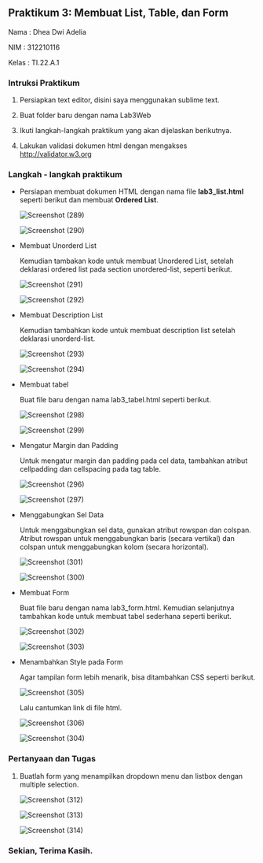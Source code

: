 ## Praktikum 3: Membuat List, Table, dan Form

Nama : Dhea Dwi Adelia

NIM : 312210116

Kelas : TI.22.A.1

### Intruksi Praktikum

1. Persiapkan text editor, disini saya menggunakan sublime text.
  
2. Buat folder baru dengan nama Lab3Web
 
3. Ikuti langkah-langkah praktikum yang akan dijelaskan berikutnya.
 
4. Lakukan validasi dokumen html dengan mengakses http://validator.w3.org

### Langkah - langkah praktikum

- Persiapan membuat dokumen HTML dengan nama file __lab3_list.html__ seperti berikut dan membuat __Ordered List__.

   ![Screenshot (289)](https://github.com/adeliadhea06/Lab3Web/assets/115794875/3ce21e9d-3cc2-4529-8a76-dc2276a27029)

   ![Screenshot (290)](https://github.com/adeliadhea06/Lab3Web/assets/115794875/60dc2387-a0d5-490d-977c-531d20b4c8be)


- Membuat Unorderd List

  Kemudian tambakan kode untuk membuat Unordered List, setelah deklarasi ordered list pada section unordered-list, seperti berikut.

  ![Screenshot (291)](https://github.com/adeliadhea06/Lab3Web/assets/115794875/68a51b4a-48d5-4bf4-80aa-9f3fcc58568a)

  ![Screenshot (292)](https://github.com/adeliadhea06/Lab3Web/assets/115794875/70ec6164-8937-4aed-ac61-45d4b42fad43)


- Membuat Description List

  Kemudian tambahkan kode untuk membuat description list setelah deklarasi unorderd-list.

  ![Screenshot (293)](https://github.com/adeliadhea06/Lab3Web/assets/115794875/e2b572c9-59ef-46d7-a1d9-33299f810faf)

  ![Screenshot (294)](https://github.com/adeliadhea06/Lab3Web/assets/115794875/e300db8c-689a-4367-9533-2c3625d17762)


- Membuat tabel

  Buat file baru dengan nama lab3_tabel.html seperti berikut.

  ![Screenshot (298)](https://github.com/adeliadhea06/Lab3Web/assets/115794875/c8696343-dac3-4a45-9354-3b421b8e17ea)

  ![Screenshot (299)](https://github.com/adeliadhea06/Lab3Web/assets/115794875/27027777-8374-47ac-be13-103b805a6d93)


- Mengatur Margin dan Padding

  Untuk mengatur margin dan padding pada cel data, tambahkan atribut cellpadding dan cellspacing pada tag table.

  ![Screenshot (296)](https://github.com/adeliadhea06/Lab3Web/assets/115794875/be36cc87-c7b7-4267-86c5-17c0af28c24a)

  ![Screenshot (297)](https://github.com/adeliadhea06/Lab3Web/assets/115794875/6fc29e49-000d-4213-9321-e59401610d31)


- Menggabungkan Sel Data

  Untuk menggabungkan sel data, gunakan atribut rowspan dan colspan. Atribut rowspan untuk
menggabungkan baris (secara vertikal) dan colspan untuk menggabungkan kolom (secara horizontal).

  ![Screenshot (301)](https://github.com/adeliadhea06/Lab3Web/assets/115794875/29c81d3f-df4f-4339-a4c7-6a2295e0e908)

  ![Screenshot (300)](https://github.com/adeliadhea06/Lab3Web/assets/115794875/30cdc93d-4460-4103-af3f-0037d1464d14)


- Membuat Form

  Buat file baru dengan nama lab3_form.html. Kemudian selanjutnya tambahkan kode untuk membuat tabel sederhana seperti berikut.

  ![Screenshot (302)](https://github.com/adeliadhea06/Lab3Web/assets/115794875/632b6b05-4dfb-4e1c-a2c8-3d06199af81b)

  ![Screenshot (303)](https://github.com/adeliadhea06/Lab3Web/assets/115794875/ae1f32e2-11a9-4bc2-bc81-c4941b73610e)


- Menambahkan Style pada Form

  Agar tampilan form lebih menarik, bisa ditambahkan CSS seperti berikut.

  ![Screenshot (305)](https://github.com/adeliadhea06/Lab3Web/assets/115794875/db3e4b5a-aee1-4e0f-8568-b058a1285be3)

  Lalu cantumkan link di file html.

  ![Screenshot (306)](https://github.com/adeliadhea06/Lab3Web/assets/115794875/b4a4e525-250c-4695-8b5f-379b24219802)

  ![Screenshot (304)](https://github.com/adeliadhea06/Lab3Web/assets/115794875/20df3121-3411-4c34-ab0f-25e9c133501e)

  

### Pertanyaan dan Tugas

1. Buatlah form yang menampilkan dropdown menu dan listbox dengan multiple selection.

   ![Screenshot (312)](https://github.com/adeliadhea06/Lab3Web/assets/115794875/42c875b8-891f-4135-9d7a-2270fbb30149)

   ![Screenshot (313)](https://github.com/adeliadhea06/Lab3Web/assets/115794875/7617a319-c20a-462e-85be-bdabb06d2fad)

   ![Screenshot (314)](https://github.com/adeliadhea06/Lab3Web/assets/115794875/1bdb3e51-f2af-4eca-a549-01cd97d3176a)



### Sekian, Terima Kasih.
